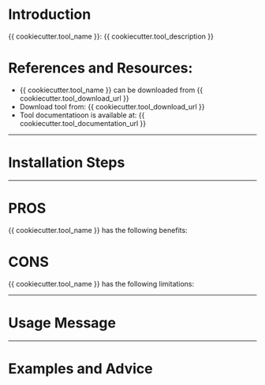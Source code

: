 # Introduction
{{ cookiecutter.tool_name }}:  {{ cookiecutter.tool_description }}

# References and Resources: 
- {{ cookiecutter.tool_name }} can be downloaded from {{ cookiecutter.tool_download_url }}
- Download tool from: {{ cookiecutter.tool_download_url }}
- Tool documentatioon is available at: {{ cookiecutter.tool_documentation_url }}

-----------

# Installation Steps





-----------

# PROS
{{ cookiecutter.tool_name }} has the following benefits:

# CONS 
{{ cookiecutter.tool_name }} has the following limitations:

-----------

# Usage Message


-----------

# Examples and Advice



